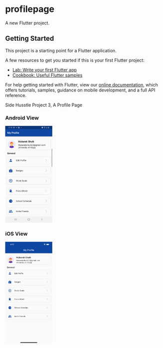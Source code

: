 # profilepage

A new Flutter project.

## Getting Started

This project is a starting point for a Flutter application.

A few resources to get you started if this is your first Flutter project:

- [Lab: Write your first Flutter app](https://flutter.dev/docs/get-started/codelab)
- [Cookbook: Useful Flutter samples](https://flutter.dev/docs/cookbook)

For help getting started with Flutter, view our
[online documentation](https://flutter.dev/docs), which offers tutorials,
samples, guidance on mobile development, and a full API reference.

Side Husstle Project 3, A Profile Page
  <h3> Android View </h3>
<img src="assets/screenshort/emulator.png" width="30%" height="30%">
  <h3>iOS View </h3>
<img src="assets/screenshort/Simulator.png" width="30%" height="30%">
 
